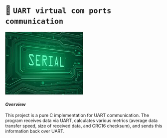 # 🚀 `UART virtual com ports communication `
![Serial](images/serial.jfif)

#### <i> Overview </i> <br>

<span>This project is a pure C implementation for UART communication. The program receives data via UART, calculates various metrics (average data transfer speed, size of received data, and CRC16 checksum), and sends this information back over UART. </span>
